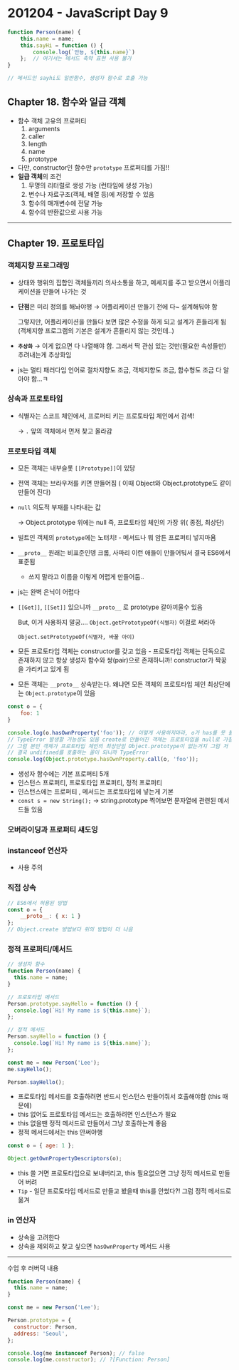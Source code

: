 # 201204 - JavaScript Day 9
```jsx
function Person(name) {
	this.name = name; 
	this.sayHi = function () {
		console.log(`안뇽, ${this.name}`)
	};  // 여기서는 메서드 축약 표현 사용 불가
}

// 메서드인 sayhi도 일반함수, 생성자 함수로 호출 가능
```

## Chapter 18. 함수와 일급 객체

- 함수 객체 고유의 프로퍼티
    1. arguments
    2. caller
    3. length
    4. name
    5. prototype
- 다만, constructor인 함수만 `prototype` 프로퍼티를 가짐!!
- **일급 객체**의 조건
    1. 무명의 리터럴로 생성 가능 (런타임에 생성 가능)
    2. 변수나 자료구조(객체, 배열 등)에 저장할 수 있음
    3. 함수의 매개변수에 전달 가능
    4. 함수의 반환값으로 사용 가능

---

## Chapter 19. 프로토타입

### 객체지향 프로그래밍

- 상태와 행위의 집합인 객체들끼리 의사소통을 하고, 메세지를 주고 받으면서 어플리케이션을 만들어 나가는 것
- **단점**은 미리 정의를 해놔야행 &#8594; 어플리케이션 만들기 전에 다~ 설계해둬야 함

    그렇지만, 어플리케이션을 만들다 보면 많은 수정을 하게 되고 설계가 흔들리게 됨 (객체지향 프로그램의 기본은 설계가 흔들리지 않는 것인데..)

- **`추상화`** &#8594; 이게 없으면 다 나열해야 함. 그래서 딱 관심 있는 것만(필요한 속성들만) 추려내는게 추상화임
- js는 멀티 패러다임 언어로 절차지향도 조금, 객체지향도 조금, 함수형도 조금 다 알아야 함...ㅋ

### 상속과 프로토타입

- 식별자는 스코프 체인에서, 프로퍼티 키는 프로토타입 체인에서 검색!

    &#8594; `.` 앞의 객체에서 먼저 찾고 올라감

### 프로토타입 객체

- 모든 객체는 내부슬롯 `[[Prototype]]`이 있당
- 전역 객체는 브라우저를 키면 만들어짐 ( 이때 Object와 Object.prototype도 같이 만들어 진다)
- `null` 의도적 부재를 나타내는 값

    &#8594; Object.prototype 위에는 null 즉, 프로토타입 체인의 가장 위( 종점, 최상단)

- 빌트인 객체의 `prototype`에는 노터치! - 메서드나 뭐 암튼 프로퍼티 넣지마욤
- `__proto__` 원래는 비표준인뎅 크롬, 사파리 이런 애들이 만들어둬서 결국 ES6에서 표준됨
    - 쓰지 말라고 이름을 이렇게 어렵게 만들어둠..
- js는 완벽 은닉이 어렵다
- `[[Get]]`, `[[Set]]` 있으니까 `__proto__` 로 prototype 갈아끼울수 있음

    But, 이거 사용하지 말궁.... `Object.getPrototypeOf(식별자)` 이걸로 써라아   

    `Object.setPrototypeOf(식별자, 바꿀 아이)` 

- 모든 프로토타입 객체는 constructor를 갖고 있음 - 프로토타입 객체는 단독으로 존재하지 않고 항상 생성자 함수와 쌍(pair)으로 존재하니까! constructor가 짝꿍을 가리키고 있게 됨
- 모든 객체는 `__proto__` 상속받는다. 왜냐면 모든 객체의 프로토타입 체인 최상단에는 `Object.prototype`이 있음

```jsx
const o = {
	foo: 1
}

console.log(o.hasOwnProperty('foo')); // 이렇게 사용하지마라, o가 has를 못 볼 수 있음
// TypeError 발생할 가능성도 있음 create로 만들어진 객체는 프로토타입을 null로 가질수도 있으니까
// 그럼 본인 객체가 프로토타입 체인의 최상단임 Object.prototype이 없는거지 그럼 저 함수 사용 못함 상속 못받으니까
// 결국 undifined를 호출하는 꼴이 되니까 TypeError
console.log(Object.prototype.hasOwnProperty.call(o, 'foo'));
```

- 생성자 함수에는 기본 프로퍼티 5개
- 인스턴스 프로퍼티, 프로토타입 프로퍼티, 정적 프로퍼티
- 인스턴스에는 프로퍼티 , 메서드는 프로토타입에 넣는게 기본
- `const s = new String();` → string.prototype 찍어보면 문자열에 관련된 메서드들 있음

### 오버라이딩과 프로퍼티 섀도잉

### **instanceof** 연산자

- 사용 주의

### 직접 상속

```jsx
// ES6에서 허용된 방법
const o = { 
	__proto__: { x: 1 }
};
// Object.create 방법보다 위의 방법이 더 나음
```

### 정적 프로퍼티/메서드

```jsx
// 생성자 함수
function Person(name) {
  this.name = name;
}

// 프로토타입 메서드
Person.prototype.sayHello = function () {
  console.log(`Hi! My name is ${this.name}`);
};

// 정적 메서드
Person.sayHello = function () {
  console.log(`Hi! My name is ${this.name}`);
};

const me = new Person('Lee');
me.sayHello();

Person.sayHello();
```

- 프로토타입 메서드를 호출하려면 반드시 인스턴스 만들어줘서 호출해야함 (this 때문에)
- this 없어도 프로토타입 메서드는 호출하려면 인스턴스가 필요
- this 없을땐 정적 메서드로 만들어서 그냥 호출하는게 좋음
- 정적 메서드에서는 this 안써야행

```jsx
const o = { age: 1 };

Object.getOwnPropertyDescriptors(o);
```

- this 쓸 거면 프로토타입으로 보내버리고, this 필요없으면 그냥 정적 메서드로 만들어 버려
- `Tip` - 일단 프로토타입 메서드로 만들고 봤을때 this를 안썼다?! 그럼 정적 메서드로 옮겨

### in 연산자

- 상속을 고려한다
- 상속을 제외하고 찾고 싶으면 `hasOwnProperty` 메서드 사용

---

수업 후 러버덕 내용

```jsx
function Person(name) {
  this.name = name;
}

const me = new Person('Lee');

Person.prototype = {
  constructor: Person,
  address: 'Seoul',
};

console.log(me instanceof Person); // false
console.log(me.constructor); // ?[Function: Person]
```

